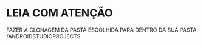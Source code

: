 # LEIA COM ATENÇÃO

FAZER A CLONAGEM DA PASTA ESCOLHIDA PARA DENTRO DA SUA PASTA /ANDROIDSTUDIOPROJECTS
 
